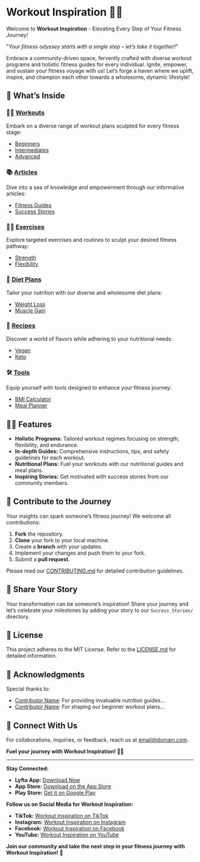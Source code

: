 # Workout Inspiration 💪🚀

Welcome to **Workout Inspiration** - Elevating Every Step of Your Fitness Journey!

"_Your fitness odyssey starts with a single step – let’s take it together!_"

Embrace a community-driven space, fervently crafted with diverse workout programs and holistic fitness guides for every individual. Ignite, empower, and sustain your fitness voyage with us! Let’s forge a haven where we uplift, inspire, and champion each other towards a wholesome, dynamic lifestyle!

## 🌟 What’s Inside 

### 🏋️‍♂️ [Workouts](/Workouts)
Embark on a diverse range of workout plans sculpted for every fitness stage:
- [Beginners](/Workouts/Beginners)
- [Intermediates](/Workouts/Intermediates)
- [Advanced](/Workouts/Advanced)

### 📚 [Articles](/Articles)
Dive into a sea of knowledge and empowerment through our informative articles:
- [Fitness Guides](/Articles/FitnessGuides)
- [Success Stories](/Articles/SuccessStories)

### 🤸‍♂️ [Exercises](/Exercises)
Explore targeted exercises and routines to sculpt your desired fitness pathway:
- [Strength](/Exercises/Strength)
- [Flexibility](/Exercises/Flexibility)

### 🍏 [Diet Plans](/DietPlans)
Tailor your nutrition with our diverse and wholesome diet plans:
- [Weight Loss](/DietPlans/WeightLoss)
- [Muscle Gain](/DietPlans/MuscleGain)

### 🍲 [Recipes](/Recipes)
Discover a world of flavors while adhering to your nutritional needs:
- [Vegan](/Recipes/Vegan)
- [Keto](/Recipes/Keto)

### 🛠️ [Tools](/Tools)
Equip yourself with tools designed to enhance your fitness journey:
- [BMI Calculator](/Tools/BMICalculator)
- [Meal Planner](/Tools/MealPlanner)


## 🚴‍♀️ Features

- **Holistic Programs:** Tailored workout regimes focusing on strength, flexibility, and endurance.
- **In-depth Guides:** Comprehensive instructions, tips, and safety guidelines for each workout.
- **Nutritional Plans:** Fuel your workouts with our nutritional guides and meal plans.
- **Inspiring Stories:** Get motivated with success stories from our community members.
  
## 🙌 Contribute to the Journey

Your insights can spark someone’s fitness journey! We welcome all contributions:

1. **Fork** the repository.
2. **Clone** your fork to your local machine.
3. Create a **branch** with your updates.
4. Implement your changes and push them to your fork.
5. Submit a **pull request**.

Please read our [CONTRIBUTING.md](/path-to-your-CONTRIBUTING-file) for detailed contribution guidelines.

## 💖 Share Your Story

Your transformation can be someone’s inspiration! Share your journey and let’s celebrate your milestones by adding your story to our `Success_Stories/` directory.

## 📄 License

This project adheres to the MIT License. Refer to the [LICENSE.md](/path-to-your-LICENSE-file) for detailed information.

## 👏 Acknowledgments 

Special thanks to:

- [Contributor Name](Profile_or_Website_Link): For providing invaluable nutrition guides...
- [Contributor Name](Profile_or_Website_Link): For shaping our beginner workout plans...

## 💌 Connect With Us

For collaborations, inquiries, or feedback, reach us at [email@domain.com](mailto:email@domain.com).

**Fuel your journey with Workout Inspiration! 💫💪**

---

**Stay Connected:**

- **Lyfta App:** [Download Now](https://lyfta.app)
- **App Store:** [Download on the App Store](https://apps.apple.com/sa/app/lyfta-gym-workout-tracker/id6443740936)
- **Play Store:** [Get it on Google Play](https://play.google.com/store/apps/details?id=com.lyfta&hl=en&gl=US)

**Follow us on Social Media for Workout Inspiration:**

- **TikTok:** [Workout Inspiration on TikTok](https://www.tiktok.com/@workout_inspiration_)
- **Instagram:** [Workout Inspiration on Instagram](https://www.instagram.com/workout_inspiration._/)
- **Facebook:** [Workout Inspiration on Facebook](https://www.facebook.com/profile.php?id=100091128267281)
- **YouTube:** [Workout Inspiration on YouTube](https://www.youtube.com/channel/UCmB-mbYWCGNZTlH-WtLAJKg)

**Join our community and take the next step in your fitness journey with Workout Inspiration!** 🚀
